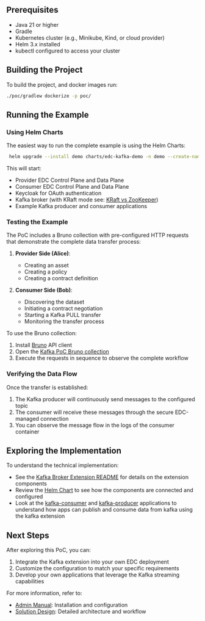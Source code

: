
## Prerequisites

- Java 21 or higher
- Gradle
- Kubernetes cluster (e.g., Minikube, Kind, or cloud provider)
- Helm 3.x installed
- kubectl configured to access your cluster

## Building the Project

To build the project, and docker images run:

```bash
./poc/gradlew dockerize -p poc/
```

## Running the Example

### Using Helm Charts

The easiest way to run the complete example is using the Helm Charts:

```bash
 helm upgrade --install demo charts/edc-kafka-demo -n demo --create-namespace --wait
```

This will start:

- Provider EDC Control Plane and Data Plane 
- Consumer EDC Control Plane and Data Plane
- Keycloak for OAuth authentication
- Kafka broker (with KRaft mode see: [KRaft vs ZooKeeper](https://kafka.apache.org/documentation/#zk2kraft-summary)) 
- Example Kafka producer and consumer applications

### Testing the Example

The PoC includes a Bruno collection with pre-configured HTTP requests that demonstrate the complete data transfer
process:

1. **Provider Side (Alice)**:
    - Creating an asset
    - Creating a policy
    - Creating a contract definition

2. **Consumer Side (Bob)**:
    - Discovering the dataset
    - Initiating a contract negotiation
    - Starting a Kafka PULL transfer
    - Monitoring the transfer process

To use the Bruno collection:

1. Install [Bruno](https://www.usebruno.com/) API client
2. Open the [Kafka PoC Bruno collection](poc/kafka-pull/collections/Kafka%20PoC%20Bruno%20collection)
3. Execute the requests in sequence to observe the complete workflow

### Verifying the Data Flow

Once the transfer is established:

1. The Kafka producer will continuously send messages to the configured topic
2. The consumer will receive these messages through the secure EDC-managed connection
3. You can observe the message flow in the logs of the consumer container

## Exploring the Implementation

To understand the technical implementation:

- See the [Kafka Broker Extension README](poc/kafka-pull/README.md) for details on the extension components
- Review the [Helm Chart](charts/edc-kafka-demo) to see how the components are connected and configured
- Look at the [kafka-consumer](poc/runtimes/kafka/kafka-consumer) and [kafka-producer](poc/runtimes/kafka/kafka-producer) applications to understand how apps can
  publish and consume data from kafka using the kafka extension

## Next Steps

After exploring this PoC, you can:

1. Integrate the Kafka extension into your own EDC deployment
2. Customize the configuration to match your specific requirements
3. Develop your own applications that leverage the Kafka streaming capabilities

For more information, refer to:

- [Admin Manual](docs/administration/admin-manual.md): Installation and configuration
- [Solution Design](docs/architecture/solution-design-kafka-pull.md): Detailed architecture and workflow
